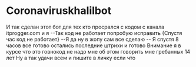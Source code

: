 # Coronaviruskhalilbot
И так сделан этот бот для тех кто просрался с кодом с канала itprogger.com и я --Так код не работает попробую исправить {Спустя час код не работает} 
--Я да ну в жопу сам все сделаю 
-- Я спустя 8 часов все готово остались последние штрихи и готово
Внимание я в курсе что это говнокод не надо мне об этом говорить мне гребанных 14 лет 
Ну а так удачи всем и пишите в личку если что

